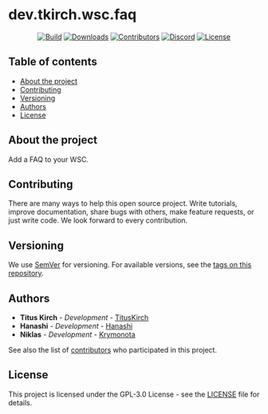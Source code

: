 # dev.tkirch.wsc.faq
<p align="center">
    <a href="https://travis-ci.org/tkirchDev/dev.tkirch.wsc.faq"><img src="https://img.shields.io/travis/tkirchDev/dev.tkirch.wsc.faq/master?label=Build&labelColor=30363D&color=2FBF50" alt="Build"></a>
    <a href="https://github.com/tkirchDev/dev.tkirch.wsc.faq/releases"><img src="https://img.shields.io/github/downloads/tkirchDev/dev.tkirch.wsc.faq/total?label=Downloads&labelColor=30363D&color=2FBF50" alt="Downloads"></a>
    <a href="https://github.com/tkirchDev/dev.tkirch.wsc.faq/graphs/contributors"><img src="https://img.shields.io/github/contributors/tkirchDev/dev.tkirch.wsc.faq?label=Contributors&labelColor=30363D&color=2FBF50" alt="Contributors"></a>
    <a href="https://discord.tkirch.dev"><img src="https://img.shields.io/discord/576562577769889805?label=Discord&labelColor=30363D&color=2FBF50&logoColor=959DA5&logo=Discord" alt="Discord"></a>
    <a href="https://github.com/tkirchDev/dev.tkirch.wsc.faq/blob/master/LICENSE"><img src="https://img.shields.io/github/license/tkirchDev/dev.tkirch.wsc.faq?label=License&labelColor=30363D&color=2FBF50" alt="License"></a>
</p>

## Table of contents

* [About the project](#about-the-project)
* [Contributing](#contributing)
* [Versioning](#versioning)
* [Authors](#authors)
* [License](#license)

## About the project

Add a FAQ to your WSC.

## Contributing
There are many ways to help this open source project. Write tutorials, improve documentation, share bugs with others, make feature requests, or just write code. We look forward to every contribution.

## Versioning

We use [SemVer](http://semver.org/) for versioning. For available versions, see the [tags on this repository](https://github.com/tkirchDev/dev.tkirch.wsc.faq/tags). 

## Authors

* **Titus Kirch** - *Development* - [TitusKirch](https://github.com/TitusKirch)
* **Hanashi** - *Development* - [Hanashi](https://github.com/Hanashi)
* **Niklas** - *Development* - [Krymonota](https://github.com/Krymonota)

See also the list of [contributors](https://github.com/tkirchDev/dev.tkirch.wsc.faq/graphs/contributors) who participated in this project.

## License

This project is licensed under the GPL-3.0 License - see the [LICENSE](LICENSE) file for details.
